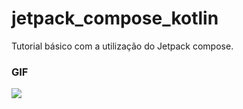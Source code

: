 # jetpack_compose_kotlin
 Tutorial básico com a utilização do Jetpack compose.
### GIF

![](https://github.com/davif10/jetpack_compose_kotlin/blob/main/compose_tutorial.gif)
